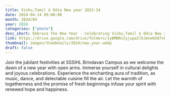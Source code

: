 ```yaml
---
title: Vishu,Tamil & Odia New year 2023-24
date: 2024-04-14 09:00:00
month: 2024/04
year: 2024
categories: ["photo"]
desc_short: Embrace the New Year - Celebrating Vishu,Tamil & Odia New year at SSSIHL Brindavan Campus - Joyful Festivities and Cultural Delights
link: https://drive.google.com/drive/folders/1yBMNRvIyjspaIlkJmne656fvPXvcWmDk?usp=sharing
thumbnail: images/thumbnails/2024/new_year.webp
draft: false
---
```


 Join the jubilant festivities at SSSIHL Brindavan Campus as we welcome the dawn of a new year with open arms. Immerse yourself in cultural delights and joyous celebrations. Experience the enchanting aura of tradition, as music, dance, and delectable cuisine fill the air. Let the warmth of togetherness and the promise of fresh beginnings infuse your spirit with renewed hope and happiness.
 
